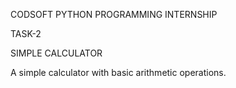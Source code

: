 CODSOFT PYTHON PROGRAMMING INTERNSHIP

TASK-2

SIMPLE CALCULATOR

A simple calculator with basic arithmetic operations.
